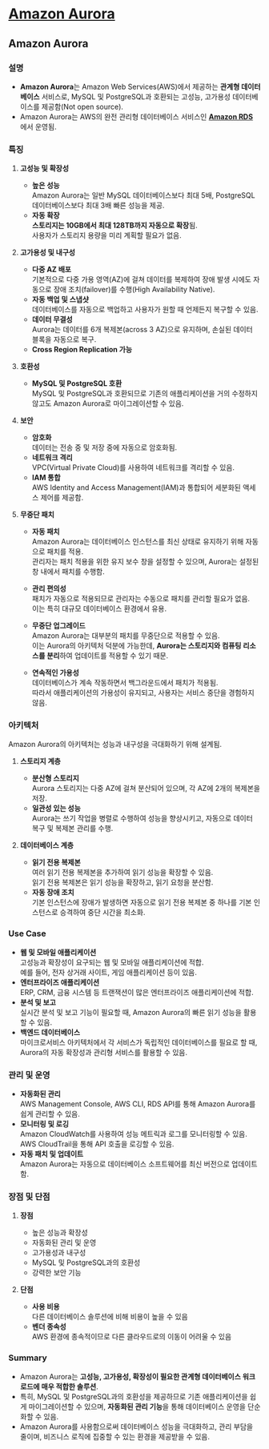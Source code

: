 # [Amazon Aurora](https://docs.aws.amazon.com/ko_kr/AmazonRDS/latest/AuroraUserGuide/CHAP_AuroraOverview.html)

## Amazon Aurora

### 설명
* **Amazon Aurora**는 Amazon Web Services(AWS)에서 제공하는 **관계형 데이터베이스** 서비스로, MySQL 및 PostgreSQL과 호환되는 고성능, 고가용성 데이터베이스를 제공함(Not open source).  
* Amazon Aurora는 AWS의 완전 관리형 데이터베이스 서비스인 **[Amazon RDS](https://github.com/LeeWooJung/AWS-SAA-C03/tree/main/7.%20Database/7-1.%20Amazon%20RDS)** 에서 운영됨.

### 특징

1. **고성능 및 확장성**  
    * **높은 성능**  
    Amazon Aurora는 일반 MySQL 데이터베이스보다 최대 5배, PostgreSQL 데이터베이스보다 최대 3배 빠른 성능을 제공.
    * **자동 확장**  
    **스토리지는 10GB에서 최대 128TB까지 자동으로 확장**됨.  
    사용자가 스토리지 용량을 미리 계획할 필요가 없음.

2. **고가용성 및 내구성**

    * **다중 AZ 배포**  
    기본적으로 다중 가용 영역(AZ)에 걸쳐 데이터를 복제하여 장애 발생 시에도 자동으로 장애 조치(failover)를 수행(High Availability Native).
    * **자동 백업 및 스냅샷**  
    데이터베이스를 자동으로 백업하고 사용자가 원할 때 언제든지 복구할 수 있음.
    * **데이터 무결성**  
    Aurora는 데이터를 6개 복제본(across 3 AZ)으로 유지하며, 손실된 데이터 블록을 자동으로 복구.
    * **Cross Region Replication 가능**

3. **호환성**

    * **MySQL 및 PostgreSQL 호환**  
    MySQL 및 PostgreSQL과 호환되므로 기존의 애플리케이션을 거의 수정하지 않고도 Amazon Aurora로 마이그레이션할 수 있음.

4. **보안**

    * **암호화**  
    데이터는 전송 중 및 저장 중에 자동으로 암호화됨.
    * **네트워크 격리**  
    VPC(Virtual Private Cloud)를 사용하여 네트워크를 격리할 수 있음.
    * **IAM 통합**  
    AWS Identity and Access Management(IAM)과 통합되어 세분화된 액세스 제어를 제공함.

5. **무중단 패치**

    * **자동 패치**    
    Amazon Aurora는 데이터베이스 인스턴스를 최신 상태로 유지하기 위해 자동으로 패치를 적용.  
    관리자는 패치 적용을 위한 유지 보수 창을 설정할 수 있으며, Aurora는 설정된 창 내에서 패치를 수행함.

    * **관리 편의성**  
    패치가 자동으로 적용되므로 관리자는 수동으로 패치를 관리할 필요가 없음.  
    이는 특히 대규모 데이터베이스 환경에서 유용.

    * **무중단 업그레이드**  
    Amazon Aurora는 대부분의 패치를 무중단으로 적용할 수 있음.  
    이는 Aurora의 아키텍처 덕분에 가능한데, **Aurora는 스토리지와 컴퓨팅 리소스를 분리**하여 업데이트를 적용할 수 있기 때문.

    * **연속적인 가용성**  
    데이터베이스가 계속 작동하면서 백그라운드에서 패치가 적용됨.  
    따라서 애플리케이션의 가용성이 유지되고, 사용자는 서비스 중단을 경험하지 않음.

### 아키텍처

Amazon Aurora의 아키텍처는 성능과 내구성을 극대화하기 위해 설계됨.

1. **스토리지 계층**

    * **분산형 스토리지**  
    Aurora 스토리지는 다중 AZ에 걸쳐 분산되어 있으며, 각 AZ에 2개의 복제본을 저장.
    * **일관성 있는 성능**  
    Aurora는 쓰기 작업을 병렬로 수행하여 성능을 향상시키고, 자동으로 데이터 복구 및 복제본 관리를 수행.

2. **데이터베이스 계층**

    * **읽기 전용 복제본**  
    여러 읽기 전용 복제본을 추가하여 읽기 성능을 확장할 수 있음.  
    읽기 전용 복제본은 읽기 성능을 확장하고, 읽기 요청을 분산함.
    * **자동 장애 조치**  
    기본 인스턴스에 장애가 발생하면 자동으로 읽기 전용 복제본 중 하나를 기본 인스턴스로 승격하여 중단 시간을 최소화.

### Use Case

* **웹 및 모바일 애플리케이션**  
고성능과 확장성이 요구되는 웹 및 모바일 애플리케이션에 적합.  
예를 들어, 전자 상거래 사이트, 게임 애플리케이션 등이 있음.
* **엔터프라이즈 애플리케이션**  
ERP, CRM, 금융 시스템 등 트랜잭션이 많은 엔터프라이즈 애플리케이션에 적합.
* **분석 및 보고**  
실시간 분석 및 보고 기능이 필요할 때, Amazon Aurora의 빠른 읽기 성능을 활용할 수 있음.
* **백엔드 데이터베이스**  
마이크로서비스 아키텍처에서 각 서비스가 독립적인 데이터베이스를 필요로 할 때, Aurora의 자동 확장성과 관리형 서비스를 활용할 수 있음.

### 관리 및 운영

* **자동화된 관리**  
AWS Management Console, AWS CLI, RDS API를 통해 Amazon Aurora를 쉽게 관리할 수 있음.
* **모니터링 및 로깅**  
Amazon CloudWatch를 사용하여 성능 메트릭과 로그를 모니터링할 수 있음.  
AWS CloudTrail을 통해 API 호출을 로깅할 수 있음.
* **자동 패치 및 업데이트**  
Amazon Aurora는 자동으로 데이터베이스 소프트웨어를 최신 버전으로 업데이트함.

### 장점 및 단점

1. **장점**

    * 높은 성능과 확장성
    * 자동화된 관리 및 운영
    * 고가용성과 내구성
    * MySQL 및 PostgreSQL과의 호환성
    * 강력한 보안 기능

2. **단점**

    * **사용 비용**  
    다른 데이터베이스 솔루션에 비해 비용이 높을 수 있음
    * **벤더 종속성**  
    AWS 환경에 종속적이므로 다른 클라우드로의 이동이 어려울 수 있음

### Summary

* Amazon Aurora는 **고성능, 고가용성, 확장성이 필요한 관계형 데이터베이스 워크로드에 매우 적합한 솔루션**.  
* 특히, MySQL 및 PostgreSQL과의 호환성을 제공하므로 기존 애플리케이션을 쉽게 마이그레이션할 수 있으며, **자동화된 관리 기능**을 통해 데이터베이스 운영을 단순화할 수 있음.  
* Amazon Aurora를 사용함으로써 데이터베이스 성능을 극대화하고, 관리 부담을 줄이며, 비즈니스 로직에 집중할 수 있는 환경을 제공받을 수 있음.